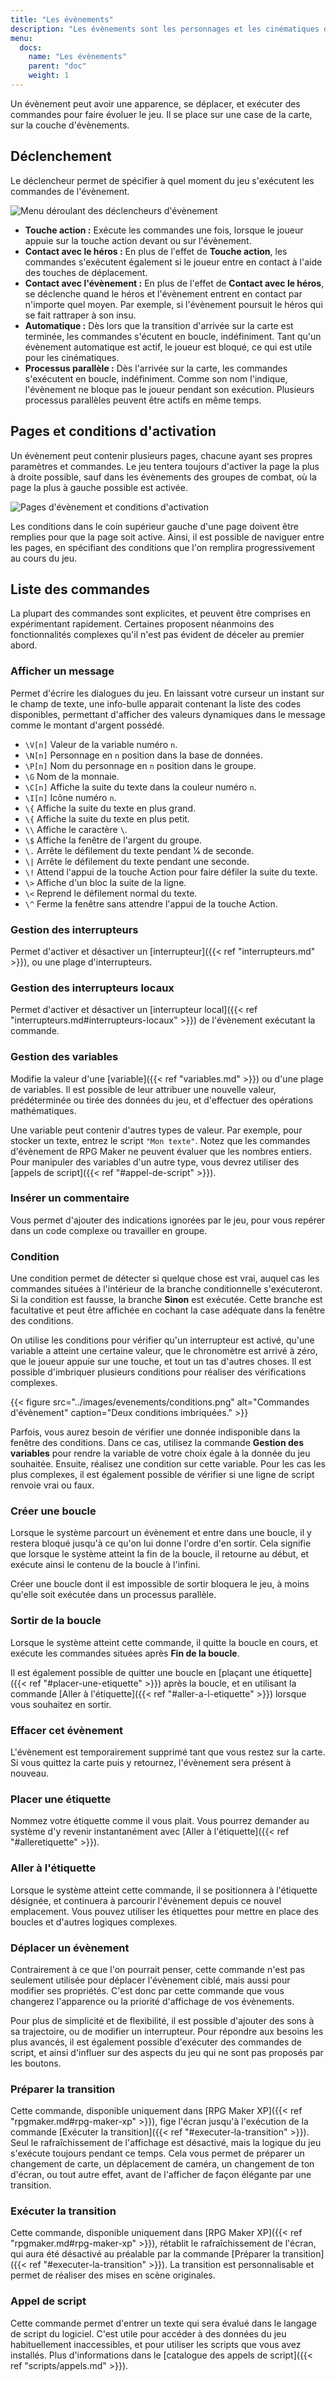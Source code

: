```yaml
---
title: "Les évènements"
description: "Les évènements sont les personnages et les cinématiques de votre jeu. Découvrez toutes les commandes des évènements et ajoutez des éléments de gameplay à votre jeu."
menu:
  docs:
    name: "Les évènements"
    parent: "doc"
    weight: 1
---
```


Un évènement peut avoir une apparence, se déplacer, et exécuter des commandes pour faire évoluer le jeu. Il se place sur une case de la carte, sur la couche d'évènements.

## Déclenchement

Le déclencheur permet de spécifier à quel moment du jeu s'exécutent les commandes de l'évènement.

![Menu déroulant des déclencheurs d'évènement](/images/evenements/declencheur.png)

- **Touche action :** Exécute les commandes une fois, lorsque le joueur appuie sur la touche action devant ou sur l'évènement.
- **Contact avec le héros :** En plus de l'effet de **Touche action**, les commandes s'exécutent également si le joueur entre en contact à l'aide des touches de déplacement.
- **Contact avec l'évènement :** En plus de l'effet de **Contact avec le héros**, se déclenche quand le héros et l'évènement entrent en contact par n'importe quel moyen. Par exemple, si l'évènement poursuit le héros qui se fait rattraper à son insu.
- **Automatique :** Dès lors que la transition d'arrivée sur la carte est terminée, les commandes s'écutent en boucle, indéfiniment. Tant qu'un évènement automatique est actif, le joueur est bloqué, ce qui est utile pour les cinématiques.
- **Processus parallèle :** Dès l'arrivée sur la carte, les commandes s'exécutent en boucle, indéfiniment. Comme son nom l'indique, l'évènement ne bloque pas le joueur pendant son exécution. Plusieurs processus parallèles peuvent être actifs en même temps.

## Pages et conditions d'activation

Un évènement peut contenir plusieurs pages, chacune ayant ses propres paramètres et commandes. Le jeu tentera toujours d'activer la page la plus à droite possible, sauf dans les évènements des groupes de combat, où la page la plus à gauche possible est activée.

![Pages d'évènement et conditions d'activation](/images/evenements/pages.png)

Les conditions dans le coin supérieur gauche d'une page doivent être remplies pour que la page soit active. Ainsi, il est possible de naviguer entre les pages, en spécifiant des conditions que l'on remplira progressivement au cours du jeu.

## Liste des commandes

La plupart des commandes sont explicites, et peuvent être comprises en expérimentant rapidement. Certaines proposent néanmoins des fonctionnalités complexes qu'il n'est pas évident de déceler au premier abord.

### Afficher un message

Permet d'écrire les dialogues du jeu. En laissant votre curseur un instant sur le champ de texte, une info-bulle apparait contenant la liste des codes disponibles, permettant d'afficher des valeurs dynamiques dans le message comme le montant d'argent possédé.

* `\V[n]` Valeur de la variable numéro `n`.
* `\N[n]` Personnage en `n` position dans la base de données.
* `\P[n]` Nom du personnage en `n` position dans le groupe.
* `\G` Nom de la monnaie.
* `\C[n]` Affiche la suite du texte dans la couleur numéro `n`.
* `\I[n]` Icône numéro `n`.
* `\{` Affiche la suite du texte en plus grand.
* `\{` Affiche la suite du texte en plus petit.
* `\\` Affiche le caractère `\`.
* `\$` Affiche la fenêtre de l'argent du groupe.
* `\.` Arrête le défilement du texte pendant 1⁄4 de seconde.
* `\|` Arrête le défilement du texte pendant une seconde.
* `\!` Attend l'appui de la touche Action pour faire défiler la suite du texte.
* `\>` Affiche d'un bloc la suite de la ligne.
* `\<` Reprend le défilement normal du texte.
* `\^` Ferme la fenêtre sans attendre l'appui de la touche Action.

### Gestion des interrupteurs

Permet d'activer et désactiver un [interrupteur]({{< ref "interrupteurs.md" >}}), ou une plage d'interrupteurs.

### Gestion des interrupteurs locaux

Permet d'activer et désactiver un [interrupteur local]({{< ref "interrupteurs.md#interrupteurs-locaux" >}}) de l'évènement exécutant la commande.

### Gestion des variables

Modifie la valeur d'une [variable]({{< ref "variables.md" >}}) ou d'une plage de variables. Il est possible de leur attribuer une nouvelle valeur, prédéterminée ou tirée des données du jeu, et d'effectuer des opérations mathématiques.

Une variable peut contenir d'autres types de valeur. Par exemple, pour stocker un texte, entrez le script `"Mon texte"`. Notez que les commandes d'évènement de RPG Maker ne peuvent évaluer que les nombres entiers. Pour manipuler des variables d'un autre type, vous devrez utiliser des [appels de script]({{< ref "#appel-de-script" >}}).

### Insérer un commentaire

Vous permet d'ajouter des indications ignorées par le jeu, pour vous repérer dans un code complexe ou travailler en groupe.

### Condition

Une condition permet de détecter si quelque chose est vrai, auquel cas les commandes situées à l'intérieur de la branche conditionnelle s'exécuteront. Si la condition est fausse, la branche **Sinon** est exécutée. Cette branche est facultative et peut être affichée en cochant la case adéquate dans la fenêtre des conditions.

On utilise les conditions pour vérifier qu'un interrupteur est activé, qu'une variable a atteint une certaine valeur, que le chronomètre est arrivé à zéro, que le joueur appuie sur une touche, et tout un tas d'autres choses. Il est possible d'imbriquer plusieurs conditions pour réaliser des vérifications complexes.

{{< figure src="../images/evenements/conditions.png" alt="Commandes d'évènement" caption="Deux conditions imbriquées." >}}

Parfois, vous aurez besoin de vérifier une donnée indisponible dans la fenêtre des conditions. Dans ce cas, utilisez la commande **Gestion des variables** pour rendre la variable de votre choix égale à la donnée du jeu souhaitée. Ensuite, réalisez une condition sur cette variable. Pour les cas les plus complexes, il est également possible de vérifier si une ligne de script renvoie vrai ou faux.

### Créer une boucle

Lorsque le système parcourt un évènement et entre dans une boucle, il y restera bloqué jusqu'à ce qu'on lui donne l'ordre d'en sortir. Cela signifie que lorsque le système atteint la fin de la boucle, il retourne au début, et exécute ainsi le contenu de la boucle à l'infini.

Créer une boucle dont il est impossible de sortir bloquera le jeu, à moins qu'elle soit exécutée dans un processus parallèle.

### Sortir de la boucle

Lorsque le système atteint cette commande, il quitte la boucle en cours, et exécute les commandes situées après **Fin de la boucle**.

Il est également possible de quitter une boucle en [plaçant une étiquette]({{< ref "#placer-une-etiquette" >}}) après la boucle, et en utilisant la commande [Aller à l'étiquette]({{< ref "#aller-a-l-etiquette" >}}) lorsque vous souhaitez en sortir.

### Effacer cet évènement

L'évènement est temporairement supprimé tant que vous restez sur la carte. Si vous quittez la carte puis y retournez, l'évènement sera présent à nouveau.

### Placer une étiquette

Nommez votre étiquette comme il vous plait. Vous pourrez demander au système d'y revenir instantanément avec [Aller à l'étiquette]({{< ref "#alleretiquette" >}}).

### Aller à l'étiquette

Lorsque le système atteint cette commande, il se positionnera à l'étiquette désignée, et continuera à parcourir l'évènement depuis ce nouvel emplacement. Vous pouvez utiliser les étiquettes pour mettre en place des boucles et d'autres logiques complexes.

### Déplacer un évènement

Contrairement à ce que l'on pourrait penser, cette commande n'est pas seulement utilisée pour déplacer l'évènement ciblé, mais aussi pour modifier ses propriétés. C'est donc par cette commande que vous changerez l'apparence ou la priorité d'affichage de vos évènements.

Pour plus de simplicité et de flexibilité, il est possible d'ajouter des sons à sa trajectoire, ou de modifier un interrupteur. Pour répondre aux besoins les plus avancés, il est également possible d'exécuter des commandes de script, et ainsi d'influer sur des aspects du jeu qui ne sont pas proposés par les boutons.

### Préparer la transition

Cette commande, disponible uniquement dans [RPG Maker XP]({{< ref "rpgmaker.md#rpg-maker-xp" >}}), fige l'écran jusqu'à l'exécution de la commande [Exécuter la transition]({{< ref "#executer-la-transition" >}}). Seul le rafraîchissement de l'affichage est désactivé, mais la logique du jeu s'exécute toujours pendant ce temps. Cela vous permet de préparer un changement de carte, un déplacement de caméra, un changement de ton d'écran, ou tout autre effet, avant de l'afficher de façon élégante par une transition.

### Exécuter la transition

Cette commande, disponible uniquement dans [RPG Maker XP]({{< ref "rpgmaker.md#rpg-maker-xp" >}}), rétablit le rafraîchissement de l'écran, qui aura été désactivé au préalable par la commande [Préparer la transition]({{< ref "#executer-la-transition" >}}). La transition est personnalisable et permet de réaliser des mises en scène originales.

### Appel de script

Cette commande permet d'entrer un texte qui sera évalué dans le langage de script du logiciel. C'est utile pour accéder à des données du jeu habituellement inaccessibles, et pour utiliser les scripts que vous avez installés. Plus d'informations dans le [catalogue des appels de script]({{< ref "scripts/appels.md" >}}).
